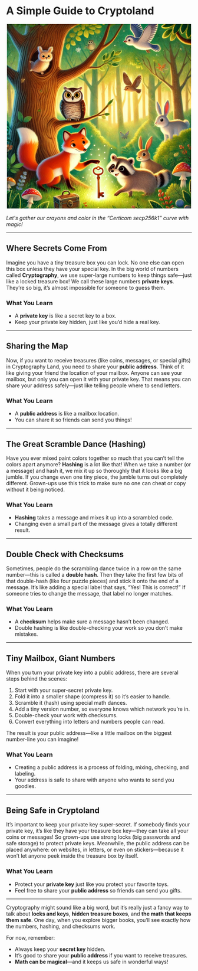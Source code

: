 # A Simple Guide to Cryptoland  

<p align="center">
  <img src="https://raw.githubusercontent.com/olejardamir/hackingbtc/refs/heads/main/chapter1/chapter1.png?raw=true" width="500">
</p>



*Let's gather our crayons and color in the “Certicom secp256k1” curve with magic!*

---

## Where Secrets Come From  
Imagine you have a tiny treasure box you can lock. No one else can open this box unless they have your special key. In the big world of numbers called **Cryptography**, we use super-large numbers to keep things safe—just like a locked treasure box! We call these large numbers **private keys**. They’re so big, it’s almost impossible for someone to guess them.

### What You Learn  
- A **private key** is like a secret key to a box.  
- Keep your private key hidden, just like you’d hide a real key.  

---

## Sharing the Map  
Now, if you want to receive treasures (like coins, messages, or special gifts) in Cryptography Land, you need to share your **public address**. Think of it like giving your friend the location of your mailbox. Anyone can see your mailbox, but only you can open it with your private key. That means you can share your address safely—just like telling people where to send letters.

### What You Learn  
- A **public address** is like a mailbox location.  
- You can share it so friends can send you things!  

---

## The Great Scramble Dance (Hashing)  
Have you ever mixed paint colors together so much that you can’t tell the colors apart anymore? **Hashing** is a lot like that! When we take a number (or a message) and hash it, we mix it up so thoroughly that it looks like a big jumble. If you change even one tiny piece, the jumble turns out completely different. Grown-ups use this trick to make sure no one can cheat or copy without it being noticed.

### What You Learn  
- **Hashing** takes a message and mixes it up into a scrambled code.  
- Changing even a small part of the message gives a totally different result.  

---

## Double Check with Checksums  
Sometimes, people do the scrambling dance twice in a row on the same number—this is called a **double hash**. Then they take the first few bits of that double-hash (like four puzzle pieces) and stick it onto the end of a message. It’s like adding a special label that says, “Yes! This is correct!” If someone tries to change the message, that label no longer matches.

### What You Learn  
- A **checksum** helps make sure a message hasn’t been changed.  
- Double hashing is like double-checking your work so you don’t make mistakes.  

---

## Tiny Mailbox, Giant Numbers  
When you turn your private key into a public address, there are several steps behind the scenes:  
1. Start with your super-secret private key.  
2. Fold it into a smaller shape (compress it) so it’s easier to handle.  
3. Scramble it (hash) using special math dances.  
4. Add a tiny version number, so everyone knows which network you’re in.  
5. Double-check your work with checksums.  
6. Convert everything into letters and numbers people can read.  

The result is your public address—like a little mailbox on the biggest number-line you can imagine!

### What You Learn  
- Creating a public address is a process of folding, mixing, checking, and labeling.  
- Your address is safe to share with anyone who wants to send you goodies.  

---

## Being Safe in Cryptoland  
It’s important to keep your private key super-secret. If somebody finds your private key, it’s like they have your treasure box key—they can take all your coins or messages! So grown-ups use strong locks (big passwords and safe storage) to protect private keys. Meanwhile, the public address can be placed anywhere: on websites, in letters, or even on stickers—because it won’t let anyone peek inside the treasure box by itself.

### What You Learn  
- Protect your **private key** just like you protect your favorite toys.  
- Feel free to share your **public address** so friends can send you gifts.  

---

Cryptography might sound like a big word, but it’s really just a fancy way to talk about **locks and keys**, **hidden treasure boxes**, and **the math that keeps them safe**. One day, when you explore bigger books, you’ll see exactly how the numbers, hashing, and checksums work.  

For now, remember:  
- Always keep your **secret key** hidden.  
- It’s good to share your **public address** if you want to receive treasures.  
- **Math can be magical**—and it keeps us safe in wonderful ways!  

